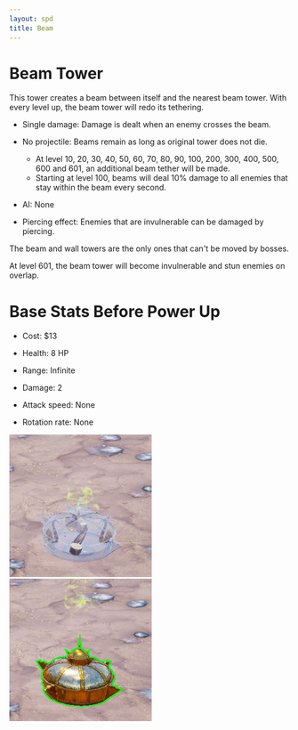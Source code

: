 ```yaml
---
layout: spd
title: Beam
---
```


# Beam Tower

This tower creates a beam between itself and the nearest beam tower. With every level up, the beam tower will redo its tethering.

* Single damage: Damage is dealt when an enemy crosses the beam.

* No projectile: Beams remain as long as original tower does not die.
  * At level 10, 20, 30, 40, 50, 60, 70, 80, 90, 100, 200, 300, 400, 500, 600 and 601, an additional beam tether will be made.
  * Starting at level 100, beams will deal 10% damage to all enemies that stay within the beam every second.

* AI: None

* Piercing effect: Enemies that are invulnerable can be damaged by piercing.

The beam and wall towers are the only ones that can't be moved by bosses.

At level 601, the beam tower will become invulnerable and stun enemies on overlap.

# Base Stats Before Power Up

* Cost: $13

* Health: 8 HP

* Range: Infinite

* Damage: 2

* Attack speed: None

* Rotation rate: None

<img src="/assets/images/spd/tower-beam-unbuilt.jpg" width="256" height="256">
<img src="/assets/images/spd/tower-beam.jpg" width="256" height="256">
